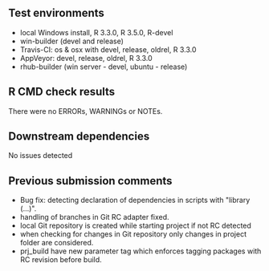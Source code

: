 ## Test environments
* local Windows install, R 3.3.0, R 3.5.0, R-devel
* win-builder (devel and release)
* Travis-CI: os & osx with devel, release, oldrel, R 3.3.0
* AppVeyor: devel, release, oldrel, R 3.3.0
* rhub-builder (win server - devel, ubuntu - release)

## R CMD check results
There were no ERRORs, WARNINGs or NOTEs.

## Downstream dependencies
No issues detected

## Previous submission comments
  * Bug fix: detecting declaration of dependencies in scripts with "library (...)".
  * handling of branches in Git RC adapter fixed.
  * local Git repository is created while starting project if not RC detected
  * when checking for changes in Git repository only changes in project folder are
    considered.
  * prj_build have new parameter tag which enforces tagging packages with RC revision
    before build.
